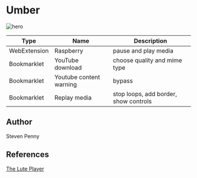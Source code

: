 Umber
==========
![hero][1]

Type | Name | Description
-----|------|------------
WebExtension | Raspberry | pause and play media
Bookmarklet | YouTube download | choose quality and mime type
Bookmarklet | Youtube content warning | bypass
Bookmarklet | Replay media | stop loops, add border, show controls

Author
------------
Steven Penny

References
----------

[The Lute Player][2]

[1]:https://github.com/cup/umber/raw/master/image.jpg
[2]:https://wikipedia.org/wiki/The_Lute_Player_(Caravaggio)
